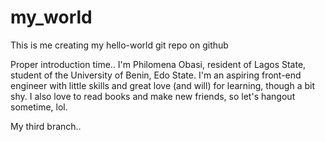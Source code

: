 # my_world
This is me creating my hello-world git repo on github

Proper introduction time.. 
I'm Philomena Obasi, resident of Lagos State, student of the University of Benin, Edo State. 
I'm an aspiring front-end engineer with little skills and great love (and will) for learning, though a bit shy. 
I also love to read books and make new friends, so let's hangout sometime, lol. 

My third branch.. 

